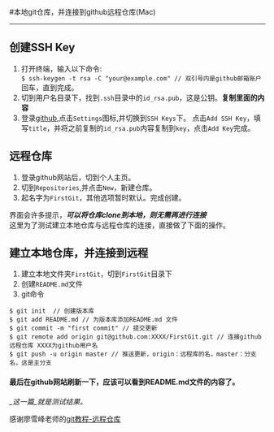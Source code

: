 #本地git仓库，并连接到github远程仓库(Mac)
___
## 创建SSH Key
  1. 打开终端，输入以下命令:<br>
	```
	$ ssh-keygen -t rsa -C "your@example.com" // 双引号内是github邮箱账户
	```
	<br>回车，直到完成。
  2. 切到用户名目录下，找到`.ssh`目录中的`id_rsa.pub`，这是公钥。**复制里面的内容**
  3. 登录[github](https://github.com),点击`Settings`图标,并切换到`SSH Keys`下。
     点击`Add SSH Key`，填写`title`，并将之前复制的`id_rsa.pub`内容复制到`key`，点击`Add Key`完成。

## 远程仓库
  1. 登录github网站后，切到个人主页。
  2. 切到`Repositories`,并点击`New`，新建仓库。
  3. 起名字为`FirstGit`，其他选项暂时默认。完成创建。
    
 界面会许多提示，_**可以将仓库clone到本地，则无需再进行连接**_
 <br>这里为了测试建立本地仓库与远程仓库的连接，直接做了下面的操作。

## 建立本地仓库，并连接到远程
  1. 建立本地文件夹`FirstGit`，切到`FirstGit`目录下
  2. 创建`README.md`文件
  3. git命令
``` shell
$ git init  // 创建版本库
$ git add README.md // 为版本库添加README.md 文件
$ git commit -m "first commit" // 提交更新
$ git remote add origin git@github.com:XXXX/FirstGit.git // 连接github远程仓库 XXXX为github用户名
$ git push -u origin master // 推送更新，origin：远程库的名，master：分支名，这是主分支
```

#### 最后在github网站刷新一下，应该可以看到README.md文件的内容了。
*_这一篇_就是测试结果。*


感谢廖雪峰老师的[git教程-远程仓库](http://www.liaoxuefeng.com/wiki/0013739516305929606dd18361248578c67b8067c8c017b000/001374385852170d9c7adf13c30429b9660d0eb689dd43a000)
